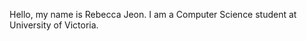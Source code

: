 Hello, my name is Rebecca Jeon. 
I am a Computer Science student at University of Victoria.


<!---
127reboouting/127reboouting is a ✨ special ✨ repository because its `README.md` (this file) appears on your GitHub profile.
You can click the Preview link to take a look at your changes.
--->
